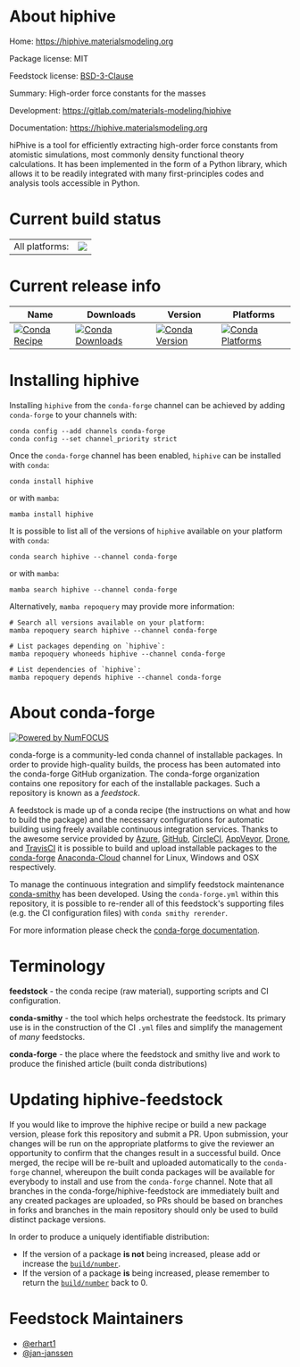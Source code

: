 About hiphive
=============

Home: https://hiphive.materialsmodeling.org

Package license: MIT

Feedstock license: [BSD-3-Clause](https://github.com/conda-forge/hiphive-feedstock/blob/main/LICENSE.txt)

Summary: High-order force constants for the masses

Development: https://gitlab.com/materials-modeling/hiphive

Documentation: https://hiphive.materialsmodeling.org

hiPhive is a tool for efficiently extracting high-order force
constants from atomistic simulations, most commonly density
functional theory calculations. It has been implemented in the
form of a Python library, which allows it to be readily
integrated with many first-principles codes and analysis tools
accessible in Python.


Current build status
====================


<table><tr><td>All platforms:</td>
    <td>
      <a href="https://dev.azure.com/conda-forge/feedstock-builds/_build/latest?definitionId=9118&branchName=main">
        <img src="https://dev.azure.com/conda-forge/feedstock-builds/_apis/build/status/hiphive-feedstock?branchName=main">
      </a>
    </td>
  </tr>
</table>

Current release info
====================

| Name | Downloads | Version | Platforms |
| --- | --- | --- | --- |
| [![Conda Recipe](https://img.shields.io/badge/recipe-hiphive-green.svg)](https://anaconda.org/conda-forge/hiphive) | [![Conda Downloads](https://img.shields.io/conda/dn/conda-forge/hiphive.svg)](https://anaconda.org/conda-forge/hiphive) | [![Conda Version](https://img.shields.io/conda/vn/conda-forge/hiphive.svg)](https://anaconda.org/conda-forge/hiphive) | [![Conda Platforms](https://img.shields.io/conda/pn/conda-forge/hiphive.svg)](https://anaconda.org/conda-forge/hiphive) |

Installing hiphive
==================

Installing `hiphive` from the `conda-forge` channel can be achieved by adding `conda-forge` to your channels with:

```
conda config --add channels conda-forge
conda config --set channel_priority strict
```

Once the `conda-forge` channel has been enabled, `hiphive` can be installed with `conda`:

```
conda install hiphive
```

or with `mamba`:

```
mamba install hiphive
```

It is possible to list all of the versions of `hiphive` available on your platform with `conda`:

```
conda search hiphive --channel conda-forge
```

or with `mamba`:

```
mamba search hiphive --channel conda-forge
```

Alternatively, `mamba repoquery` may provide more information:

```
# Search all versions available on your platform:
mamba repoquery search hiphive --channel conda-forge

# List packages depending on `hiphive`:
mamba repoquery whoneeds hiphive --channel conda-forge

# List dependencies of `hiphive`:
mamba repoquery depends hiphive --channel conda-forge
```


About conda-forge
=================

[![Powered by
NumFOCUS](https://img.shields.io/badge/powered%20by-NumFOCUS-orange.svg?style=flat&colorA=E1523D&colorB=007D8A)](https://numfocus.org)

conda-forge is a community-led conda channel of installable packages.
In order to provide high-quality builds, the process has been automated into the
conda-forge GitHub organization. The conda-forge organization contains one repository
for each of the installable packages. Such a repository is known as a *feedstock*.

A feedstock is made up of a conda recipe (the instructions on what and how to build
the package) and the necessary configurations for automatic building using freely
available continuous integration services. Thanks to the awesome service provided by
[Azure](https://azure.microsoft.com/en-us/services/devops/), [GitHub](https://github.com/),
[CircleCI](https://circleci.com/), [AppVeyor](https://www.appveyor.com/),
[Drone](https://cloud.drone.io/welcome), and [TravisCI](https://travis-ci.com/)
it is possible to build and upload installable packages to the
[conda-forge](https://anaconda.org/conda-forge) [Anaconda-Cloud](https://anaconda.org/)
channel for Linux, Windows and OSX respectively.

To manage the continuous integration and simplify feedstock maintenance
[conda-smithy](https://github.com/conda-forge/conda-smithy) has been developed.
Using the ``conda-forge.yml`` within this repository, it is possible to re-render all of
this feedstock's supporting files (e.g. the CI configuration files) with ``conda smithy rerender``.

For more information please check the [conda-forge documentation](https://conda-forge.org/docs/).

Terminology
===========

**feedstock** - the conda recipe (raw material), supporting scripts and CI configuration.

**conda-smithy** - the tool which helps orchestrate the feedstock.
                   Its primary use is in the construction of the CI ``.yml`` files
                   and simplify the management of *many* feedstocks.

**conda-forge** - the place where the feedstock and smithy live and work to
                  produce the finished article (built conda distributions)


Updating hiphive-feedstock
==========================

If you would like to improve the hiphive recipe or build a new
package version, please fork this repository and submit a PR. Upon submission,
your changes will be run on the appropriate platforms to give the reviewer an
opportunity to confirm that the changes result in a successful build. Once
merged, the recipe will be re-built and uploaded automatically to the
`conda-forge` channel, whereupon the built conda packages will be available for
everybody to install and use from the `conda-forge` channel.
Note that all branches in the conda-forge/hiphive-feedstock are
immediately built and any created packages are uploaded, so PRs should be based
on branches in forks and branches in the main repository should only be used to
build distinct package versions.

In order to produce a uniquely identifiable distribution:
 * If the version of a package **is not** being increased, please add or increase
   the [``build/number``](https://docs.conda.io/projects/conda-build/en/latest/resources/define-metadata.html#build-number-and-string).
 * If the version of a package **is** being increased, please remember to return
   the [``build/number``](https://docs.conda.io/projects/conda-build/en/latest/resources/define-metadata.html#build-number-and-string)
   back to 0.

Feedstock Maintainers
=====================

* [@erhart1](https://github.com/erhart1/)
* [@jan-janssen](https://github.com/jan-janssen/)

